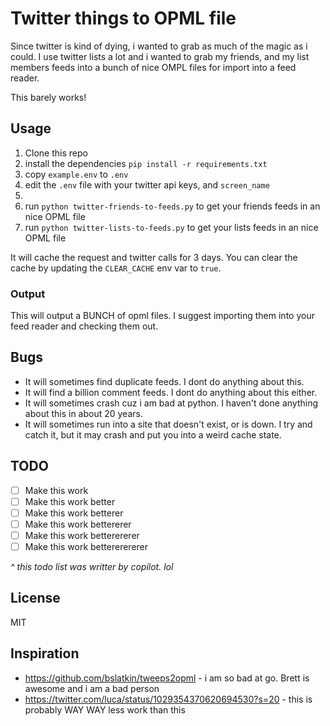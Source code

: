 # Twitter things to OPML file

Since twitter is kind of dying, i wanted to grab as much of the magic as i could. I use twitter lists a lot and i wanted to grab my friends, and my list members feeds into a bunch of nice OMPL files for import into a feed reader. 

This barely works! 

## Usage

1. Clone this repo
2. install the dependencies `pip install -r requirements.txt`
3. copy `example.env` to `.env`
4. edit the `.env` file with your twitter api keys, and `screen_name`
5. 
6. run `python twitter-friends-to-feeds.py` to get your friends feeds in an nice OPML file
7. run `python twitter-lists-to-feeds.py` to get your lists feeds in an nice OPML file

It will cache the request and twitter calls for 3 days. You can clear the cache by updating the `CLEAR_CACHE` env var to `true`.

### Output

This will output a BUNCH of opml files. I suggest importing them into your feed reader and checking them out. 

## Bugs

- It will sometimes find duplicate feeds. I dont do anything about this.
- It will find a billion comment feeds. I dont do anything about this either. 
- It will sometimes crash cuz i am bad at python. I haven't done anything about this in about 20 years.
- It will sometimes run into a site that doesn't exist, or is down. I try and catch it, but it may crash and put you into a weird cache state. 

## TODO

- [ ] Make this work
- [ ] Make this work better
- [ ] Make this work betterer
- [ ] Make this work bettererer
- [ ] Make this work betterererer
- [ ] Make this work bettererererer

*^ this todo list was writter by copilot. lol*


## License

MIT

## Inspiration

- https://github.com/bslatkin/tweeps2opml - i am so bad at go. Brett is awesome and i am a bad person
- https://twitter.com/luca/status/1029354370620694530?s=20 - this is probably WAY WAY less work than this




